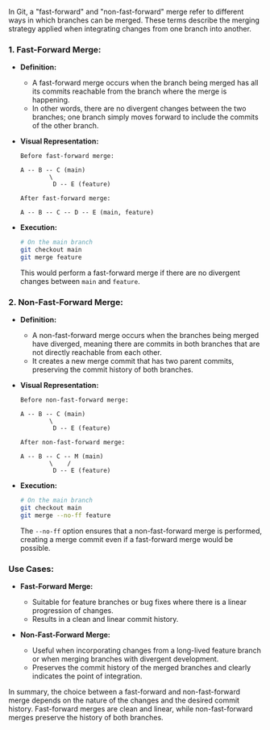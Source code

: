 In Git, a "fast-forward" and "non-fast-forward" merge refer to different ways in which branches can be merged. These terms describe the merging strategy applied when integrating changes from one branch into another.

### 1. **Fast-Forward Merge:**

- **Definition:**
  - A fast-forward merge occurs when the branch being merged has all its commits reachable from the branch where the merge is happening.
  - In other words, there are no divergent changes between the two branches; one branch simply moves forward to include the commits of the other branch.

- **Visual Representation:**
  ```
  Before fast-forward merge:

  A -- B -- C (main)
          \
           D -- E (feature)

  After fast-forward merge:

  A -- B -- C -- D -- E (main, feature)
  ```

- **Execution:**
  ```bash
  # On the main branch
  git checkout main
  git merge feature
  ```
  This would perform a fast-forward merge if there are no divergent changes between `main` and `feature`.

### 2. **Non-Fast-Forward Merge:**

- **Definition:**
  - A non-fast-forward merge occurs when the branches being merged have diverged, meaning there are commits in both branches that are not directly reachable from each other.
  - It creates a new merge commit that has two parent commits, preserving the commit history of both branches.

- **Visual Representation:**
  ```
  Before non-fast-forward merge:

  A -- B -- C (main)
          \
           D -- E (feature)

  After non-fast-forward merge:

  A -- B -- C -- M (main)
          \    /
           D -- E (feature)
  ```

- **Execution:**
  ```bash
  # On the main branch
  git checkout main
  git merge --no-ff feature
  ```
  The `--no-ff` option ensures that a non-fast-forward merge is performed, creating a merge commit even if a fast-forward merge would be possible.

### Use Cases:

- **Fast-Forward Merge:**
  - Suitable for feature branches or bug fixes where there is a linear progression of changes.
  - Results in a clean and linear commit history.

- **Non-Fast-Forward Merge:**
  - Useful when incorporating changes from a long-lived feature branch or when merging branches with divergent development.
  - Preserves the commit history of the merged branches and clearly indicates the point of integration.

In summary, the choice between a fast-forward and non-fast-forward merge depends on the nature of the changes and the desired commit history. Fast-forward merges are clean and linear, while non-fast-forward merges preserve the history of both branches.
